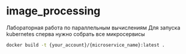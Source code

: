 # image_processing
Лабораторная работа по параллельным вычислениям
Для запуска kubernetes сперва нужно собрать все микросервисы
```cmd
docker build -t {your_account}/{microservice_name}:latest .
```
